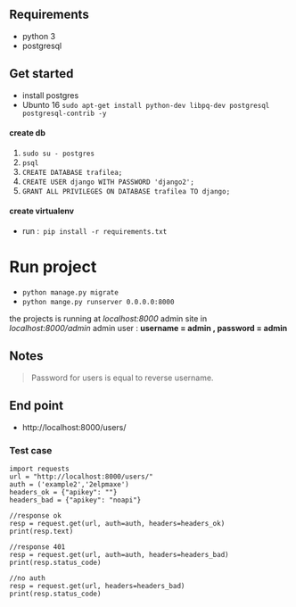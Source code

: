  ## Requirements
 - python 3
 - postgresql

 ## Get started

 - install postgres
 - Ubunto 16
 `sudo apt-get install python-dev libpq-dev postgresql postgresql-contrib -y`
 #### create db
  1. `sudo su - postgres`
  2. `psql`
  3. `CREATE DATABASE trafilea;`
  4. `CREATE USER django WITH PASSWORD 'django2';`
  5. `GRANT ALL PRIVILEGES ON DATABASE trafilea TO django;`

 #### create virtualenv
 * run :` pip install -r requirements.txt` 

 # Run project
 - `python manage.py migrate`
 - `python mange.py runserver 0.0.0.0:8000`

 the projects is running at *localhost:8000*
 admin site in *localhost:8000/admin*
 admin user : **username = admin , password = admin**
 
 ## Notes
 > Password for users is equal to reverse username.

 
 ## End point
 - http://localhost:8000/users/
 
 ### Test case
 ``` [python]
 import requests
 url = "http://localhost:8000/users/"
 auth = ('example2','2elpmaxe')
 headers_ok = {"apikey": ""}
 headers_bad = {"apikey": "noapi"}
 
 //response ok
 resp = request.get(url, auth=auth, headers=headers_ok)
 print(resp.text)
 
 //response 401
 resp = request.get(url, auth=auth, headers=headers_bad)
 print(resp.status_code)
 
 //no auth 
 resp = request.get(url, headers=headers_bad)
 print(resp.status_code)

 ```
